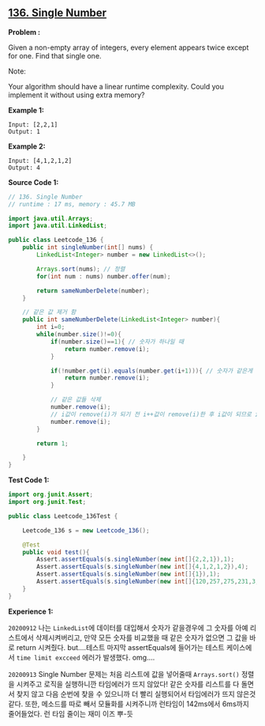 
## [136. Single Number](https://leetcode.com/problems/single-number/)

**Problem :**

Given a non-empty array of integers, every element appears twice except for one. Find that single one.

Note:

Your algorithm should have a linear runtime complexity. Could you implement it without using extra memory?

**Example 1:**

```
Input: [2,2,1]
Output: 1
```

**Example 2:**

```
Input: [4,1,2,1,2]
Output: 4
```

**Source Code 1:**

```java
// 136. Single Number
// runtime : 17 ms, memory : 45.7 MB

import java.util.Arrays;
import java.util.LinkedList;

public class Leetcode_136 {
    public int singleNumber(int[] nums) {
        LinkedList<Integer> number = new LinkedList<>();

        Arrays.sort(nums); // 정렬
        for(int num : nums) number.offer(num);

        return sameNumberDelete(number);
    }

    // 같은 값 제거 함
    public int sameNumberDelete(LinkedList<Integer> number){
        int i=0;
        while(number.size()!=0){
            if(number.size()==1){ // 숫자가 하나일 때
                return number.remove(i);
            }

            if(!number.get(i).equals(number.get(i+1))){ // 숫자가 같은게 없으면 바로 값 리턴
                return number.remove(i);
            }

            // 같은 값들 삭제
            number.remove(i);
            // i값이 remove(i)가 되기 전 i++값이 remove(i)한 후 i값이 되므로 i++이 아니라 i를 remove
            number.remove(i);
        }

        return 1;

    }
}
```

**Test Code 1:**
```java
import org.junit.Assert;
import org.junit.Test;

public class Leetcode_136Test {

    Leetcode_136 s = new Leetcode_136();

    @Test
    public void test(){
        Assert.assertEquals(s.singleNumber(new int[]{2,2,1}),1);
        Assert.assertEquals(s.singleNumber(new int[]{4,1,2,1,2}),4);
        Assert.assertEquals(s.singleNumber(new int[]{1}),1);
        Assert.assertEquals(s.singleNumber(new int[]{120,257,275,231,3,-98,181,-127,80,-37,154,-7,68,201,126,1,271,71,121,-117,-5,387,87,-33,234,-95,340,275,97,37,-109,-86,71,-185,45,-34,315,311,358,163,379,377,273,1,288,185,-60,-135,76,-101,-165,399,149,319,-150,-53,170,95,263,138,369,5,225,126,178,160,278,300,142,-63,-110,62,347,59,391,188,-13,-192,244,234,273,369,48,340,-117,261,-93,214,196,278,142,-8,349,-127,321,-102,183,-170,61,151,-29,286,201,377,2,-78,-181,268,339,154,249,-49,242,347,70,-77,-170,193,-60,226,-98,315,328,102,70,214,160,78,65,13,211,335,-50,120,309,-53,302,391,-179,3,65,-67,-99,-121,95,-94,123,55,-49,371,27,218,360,165,30,-40,-160,55,159,7,26,-38,74,207,-119,85,-179,321,-160,-82,363,310,350,284,168,182,133,-145,-94,335,-185,-75,227,331,-80,-96,58,78,362,138,235,53,211,395,-187,-29,-13,322,-115,-115,348,19,272,149,-119,17,58,203,181,-91,263,-31,17,207,271,-105,-136,-129,-40,319,2,-34,212,390,105,135,382,289,-101,268,-33,328,185,-31,-22,182,87,191,168,85,332,-24,349,-187,244,288,203,-24,227,365,371,-195,-38,30,-102,289,344,-96,121,97,231,-135,390,-192,298,286,144,212,318,26,102,258,225,-195,311,27,144,322,117,-77,105,-82,48,170,-5,310,-43,-93,264,218,235,-109,392,-194,194,59,178,45,-80,-7,117,287,80,226,284,5,-181,206,276,61,264,249,365,302,-129,392,-75,362,196,155,-63,387,151,-37,-145,74,331,62,287,37,261,159,135,-50,325,-165,-22,399,123,-121,216,318,238,199,53,332,10,350,191,325,183,41,272,216,165,-86,300,133,258,10,7,-43,163,-67,194,188,298,199,309,76,-16,379,344,19,193,360,68,242,-136,-110,339,382,13,-95,-91,276,-105,238,206,-99,-150,41,-16,358,-78,-8,155,257,395,363,-194}),348);
    }
}
```
**Experience 1:**

`20200912` 나는 `LinkedList`에 데이터를 대입해서 숫자가 같을경우에 그 숫자를 아예 리스트에서 삭제시켜버리고, 만약 모든 숫자를 비교했을 때 같은 숫자가 없으면 그 값을 바로 return 시켜줬다. but....테스트 마지막 assertEquals에 들어가는 테스트 케이스에서 `time limit excceed` 에러가 발생했다. omg....

`20200913` Single Number 문제는 처음 리스트에 값을 넣어줄때 `Arrays.sort()` 정렬을 시켜주고 로직을 실행하니깐 타임에러가 뜨지 않았다! 같은 숫자를 리스트를 다 돌면서 찾지 않고 다음 순번에 찾을 수 있으니까 더 빨리 실행되어서 타임에러가 뜨지 않은것 같다. 또한, 메소드를 따로 빼서 모듈화를 시켜주니까 런타임이 142ms에서 6ms까지 줄어들었다. 런 타임 줄이는 재미 이즈 뿌-듯
